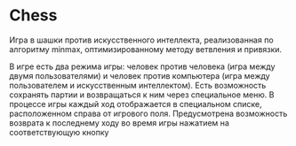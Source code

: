 # Chess

Игра в шашки против искусственного интеллекта, реализованная по алгоритму minmax, оптимизированному методу ветвления и привязки.

В игре есть два режима игры: человек против человека (игра между двумя пользователями) и человек против компьютера (игра между пользователем и искусственным интеллектом). Есть возможность сохранять партии и возвращаться к ним через специальное меню. В процессе игры каждый ход отображается в специальном списке, расположенном справа от игрового поля. Предусмотрена возможность возврата к последнему ходу во время игры нажатием на соответствующую кнопку

